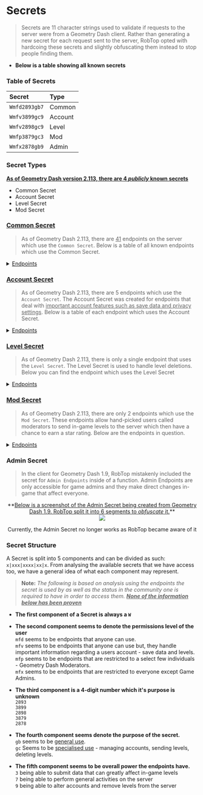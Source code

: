 # Secrets

> Secrets are 11 character strings used to validate if requests to the server were from a Geometry Dash client. Rather than generating a new secret for each request sent to the server, RobTop opted with hardcoing these secrets and slightly obfuscating them instead to stop people finding them. 

- **Below is a table showing all known secrets**

### Table of Secrets

|     Secret    |  Type   |
|:--------------|:--------|
| `Wmfd2893gb7` | Common  |
| `Wmfv3899gc9` | Account |
| `Wmfv2898gc9` | Level   |
| `Wmfp3879gc3` | Mod     |
| `Wmfx2878gb9` | Admin   |

### Secret Types
<u>**As of Geometry Dash version 2.113, there are 4 *publicly* known secrets**</u>

- Common Secret
- Account Secret
- Level Secret
- Mod Secret

### **<u>Common Secret</u>**

> As of Geometry Dash 2.113, there are <u>41</u> endpoints on the server which use the `Common Secret`. Below is a table of all known endpoints which use the Common Secret.

<details close>
<summary><u>Endpoints</u></summary>

<table>
    <tr><th><center>Endpoint</center></th></tr>
   <tr><td><a href="/#/endpoints/account/getAccountURL">http://www.boomlings.com/database/getAccountURL.php</a></td></tr>
    <tr><td><a href="/#/endpoints/social/acceptGJFriendRequest20">http://www.boomlings.com/database/acceptGJFriendRequest20.php</a></td></tr>  
    <tr><td><a href="/#/endpoints/social/blockGJUser20">http://www.boomlings.com/database/blockGJUser20.php</a></td></tr>
    <tr><td><a href="/#/endpoints/comment/deleteGJAccComment20">http://www.boomlings.com/database/deleteGJAccComment20.php</a></td></tr>        
    <tr><td><a href="/#/endpoints/comment/deleteGJComment20">http://www.boomlings.com/database/deleteGJComment20.php</a></td></tr>
    <tr><td><a href="/#/endpoints/social/deleteGJFriendRequests20">http://www.boomlings.com/database/deleteGJFriendRequests20.php</a></td></tr>
    <tr><td><a href="/#/endpoints/social/deleteGJMessages20">http://www.boomlings.com/database/deleteGJMessages20.php</a></td></tr>
    <tr><td><a href="/#/endpoints/level/downloadGJLevel22">http://www.boomlings.com/database/downloadGJLevel22.php</a></td></tr>
    <tr><td><a href="/#/endpoints/social/downloadGJMessage20">http://www.boomlings.com/database/downloadGJMessage20.php</a></td></tr>
    <tr><td><a href="/#/endpoints/comment/getGJAccountComments20">http://www.boomlings.com/database/getGJAccountComments20.php</a></td></tr>    
    <tr><td><a href="/#/endpoints/misc/getGJChallenges">http://www.boomlings.com/database/getGJChallenges.php</a></td></tr>
    <tr><td><a href="/#/endpoints/comment/getGJCommentHistory">http://www.boomlings.com/database/getGJCommentHistory.php</a></td></tr>
    <tr><td><a href="/#/endpoints/comment/getGJComments21">http://www.boomlings.com/database/getGJComments21.php</a></td></tr>
    <tr><td><a href="/#/endpoints/level/getGJDailyLevel">http://www.boomlings.com/database/getGJDailyLevel.php</a></td></tr>
    <tr><td><a href="/#/endpoints/social/getGJFriendRequests20">http://www.boomlings.com/database/getGJFriendRequests20.php</a></td></tr>      
    <tr><td><a href="/#/endpoints/level/getGJGauntlets21">http://www.boomlings.com/database/getGJGauntlets21.php</a></td></tr>
    <tr><td><a href="/#/endpoints/level/getGJLevelScores211">http://www.boomlings.com/database/getGJLevelScores211.php</a></td></tr>
    <tr><td><a href="/#/endpoints/level/getGJLevels21">http://www.boomlings.com/database/getGJLevels21.php</a></td></tr>
    <tr><td><a href="/#/endpoints/level/getGJMapPacks21">http://www.boomlings.com/database/getGJMapPacks21.php</a></td></tr>
    <tr><td><a href="/#/endpoints/social/getGJMessages20">http://www.boomlings.com/database/getGJMessages20.php</a></td></tr>
    <tr><td><a href="/#/endpoints/misc/getGJRewards">http://www.boomlings.com/database/getGJRewards.php</a></td></tr>
    <tr><td><a href="/#/endpoints/account/getGJScores20">http://www.boomlings.com/database/getGJScores20.php</a></td></tr>
    <tr><td><a href="/#/endpoints/level/getGJSongInfo">http://www.boomlings.com/database/getGJSongInfo.php</a></td></tr>
    <tr><td><a href="/#/endpoints/misc/getGJTopArtists">http://www.boomlings.com/database/getGJTopArtists.php</a></td></tr>
    <tr><td><a href="/#/endpoints/social/getGJUserList20">http://www.boomlings.com/database/getGJUserList20.php</a></td></tr>
    <tr><td><a href="/#/endpoints/account/getGJUsers20">http://www.boomlings.com/database/getGJUsers20.php</a></td></tr>
    <tr><td><a href="/#/endpoints/misc/getSaveData">http://www.boomlings.com/database/getSaveData.php</a></td></tr>
    <tr><td><a href="/#/endpoints/misc/likeGJItem211">http://www.boomlings.com/database/likeGJItem211.php</a></td></tr>
    <tr><td><a href="/#/endpoints/level/rateGJStars211">http://www.boomlings.com/database/rateGJStars211.php</a></td></tr>
    <tr><td><a href="/#/endpoints/social/readGJFriendRequest20">http://www.boomlings.com/database/readGJFriendRequest20.php</a></td></tr>
    <tr><td><a href="/#/endpoints/social/removeGJFriend20">http://www.boomlings.com/database/removeGJFriend20.php</a></td></tr>
    <tr><td><a href="/#/endpoints/level/reportGJLevel">http://www.boomlings.com/database/reportGJLevel.php</a></td></tr>
    <tr><td><a href="/#/endpoints/misc/requestUserAccess">http://www.boomlings.com/database/requestUserAccess.php</a></td></tr>
    <tr><td><a href="/#/endpoints/account/restoreGJItems">http://www.boomlings.com/database/restoreGJItems.php</a></td></tr>
    <tr><td><a href="/#/endpoints/social/unblockGJUser20">http://www.boomlings.com/database/unblockGJUser20.php</a></td></tr>
    <tr><td><a href="/#/endpoints/level/updateGJDesc20">http://www.boomlings.com/database/updateGJDesc20.php</a></td></tr>
    <tr><td><a href="/#/endpoints/account/updateGJUserScore22">http://www.boomlings.com/database/updateGJUserScore22.php</a></td></tr>
    <tr><td><a href="/#/endpoints/social/uploadFriendRequest20">http://www.boomlings.com/database/uploadFriendRequest20.php</a></td></tr>
    <tr><td><a href="/#/endpoints/comment/uploadGJAccComment20">http://www.boomlings.com/database/uploadGJAccComment20.php</a></td></tr>
    <tr><td><a href="/#/endpoints/comment/uploadGJComment21">http://www.boomlings.com/database/uploadGJComment21.php</a></td></tr>
    <tr><td><a href="/#/endpoints/level/uploadGJLevel21">http://www.boomlings.com/database/uploadGJLevel21.php</a></td></tr>
    <tr><td><a href="/#/endpoints/social/uploadGJMessage20">http://www.boomlings.com/database/uploadGJMessage20.php</a></td></tr>
</table>

</details>  

**<h3><u>Account Secret</u></h3>**  
> As of Geometry Dash 2.113, there are 5 endpoints which use the `Account Secret`. The Account Secret was created for endpoints that deal with <u>important account features such as save data and privacy settings</u>. Below is a table of each endpoint which uses the Account Secret.

<details close>
<summary><u>Endpoints</u></summary>

<table>
    <tr><th><center>Endpoint</center></th></tr>
    <tr><td><a href="/#/endpoints/account/registerGJAccount">http://www.boomlings.com/database/accounts/registerGJAccount.php</a></td></tr>     
    <tr><td><a href="/#/endpoints/account/loginGJAccount">http://www.boomlings.com/database/accounts/loginGJAccount.php</a></td></tr>
    <tr><td><a href="/#/endpoints/account/syncGJAccountNew">http://geometrydash.com/database/accounts/syncGJAccountNew.php</a></td></tr>        
    <tr><td><a href="/#/endpoints/account/backupGJAccountNew">http://geometrydash.com/database/accounts/backupGJAccountNew.php</a></td></tr>    
    <tr><td><a href="/#/endpoints/account/updateGJAccSettings20">http://www.boomlings.com/database/updateGJAccSettings20.php</a></td></tr>    
</table>

</details>

**<h3><u>Level Secret</u></h3>**  
> As of Geometry Dash 2.113, there is only a single endpoint that uses the `Level Secret`. The Level Secret is used to handle level deletions. Below you can find the endpoint which uses the Level Secret

<details close>
<summary><u>Endpoints</u></summary>

<table>
    <tr><th><center>Endpoint</center></th></tr>
    <tr><td><a href="/#/endpoints/level/deleteGJLevelUser20">http://www.boomlings.com/database/deleteGJLevelUser20.php</a></td></tr>
    </table>
</details>

**<h3><u>Mod Secret</u></h3>**  
> As of Geometry Dash 2.113, there are only 2 endpoints which use the `Mod Secret`. These endpoints allow hand-picked users called moderators to send in-game levels to the server which then have a chance to earn a star rating. Below are the endpoints in question.

<details close>
<summary><u>Endpoints</u></summary>

<table>
    <tr><th><center>Endpoint</center></th></tr>
    <tr><td><a href="/#/endpoints/level/rateGJDemon21">http://www.boomlings.com/database/rateGJDemon21.php</a></td></tr>
    <tr><td><a href="/#/endpoints/level/suggestGJStars20">http://www.boomlings.com/database/suggestGJStars20.php</a></td></tr>
    </table>
</details>


### Admin Secret

> In the client for Geometry Dash 1.9, RobTop mistakenly included the secret for `Admin Endpoints` inside of a function. Admin Endpoints are only accessible for game admins and they make direct changes in-game that affect everyone.
  
<link rel="stylesheet" href="stylesheets/imageStyles.css">

<center>
**<u>Below is a screenshot of the Admin Secret being created from Geometry Dash 1.9. RobTop split it into 6 segments to <i>obfuscate</i> it.</u>**<br>
<img src="https://raw.githubusercontent.com/Wyliemaster/gddocs/master/assets/screenshots/admin_secret.png" class="admin">

Currently, the Admin Secret no longer works as RobTop became aware of it
</center>

<!-- todo: clean-up + explain reasoning clearer-->

### Secret Structure

A Secret is split into 5 components and can be divided as such: `x|xxx|xxxx|xx|x`. From analysing the available secrets that we have access too, we have a general idea of what each component may represent.

> **Note:** *The following is based on analysis using the endpoints the secret is used by as well as the status in the community one is required to have in order to access them. **<u>None of the information below has been proven</u>***

- **The first component of a Secret is always a `W`**

- **The second component seems to denote the permissions level of the user**  
    `mfd` seems to be endpoints that anyone can use.  
    `mfv` seems to be endpoints that anyone can use but, they handle important information regarding a users account - save data and levels.  
    `mfp` seems to be endpoints that are restricted to a select few individuals - Geometry Dash Moderators.  
    `mfx` seems to be endpoints that are restricted to everyone except Game Admins.  

- **The third component is a 4-digit number which it's purpose is unknown**  
    `2893`  
    `3899`  
    `2898`  
    `3879`  
    `2878`


- **The fourth component seems denote the purpose of the secret.**  
    `gb` seems to be <u>general use</u>.  
    `gc` Seems to be <u>specialised use</u> - managing accounts, sending levels, deleting levels.

- **The fifth component seems to be overall power the endpoints have.**  
    `3` being able to submit data that can greatly affect in-game levels  
    `7` being able to perform general activities on the server  
    `9` being able to alter accounts and remove levels from the server